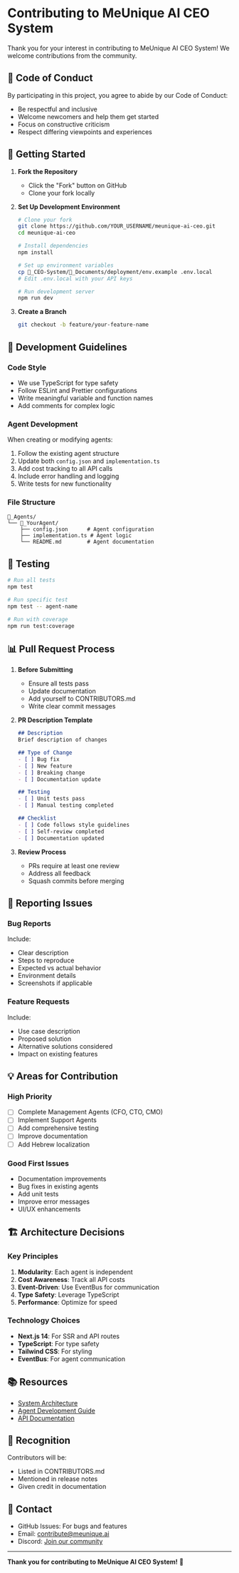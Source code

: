 # Contributing to MeUnique AI CEO System

Thank you for your interest in contributing to MeUnique AI CEO System! We welcome contributions from the community.

## 🤝 Code of Conduct

By participating in this project, you agree to abide by our Code of Conduct:
- Be respectful and inclusive
- Welcome newcomers and help them get started
- Focus on constructive criticism
- Respect differing viewpoints and experiences

## 🚀 Getting Started

1. **Fork the Repository**
   - Click the "Fork" button on GitHub
   - Clone your fork locally

2. **Set Up Development Environment**
   ```bash
   # Clone your fork
   git clone https://github.com/YOUR_USERNAME/meunique-ai-ceo.git
   cd meunique-ai-ceo
   
   # Install dependencies
   npm install
   
   # Set up environment variables
   cp 👑_CEO-System/📁_Documents/deployment/env.example .env.local
   # Edit .env.local with your API keys
   
   # Run development server
   npm run dev
   ```

3. **Create a Branch**
   ```bash
   git checkout -b feature/your-feature-name
   ```

## 📝 Development Guidelines

### Code Style
- We use TypeScript for type safety
- Follow ESLint and Prettier configurations
- Write meaningful variable and function names
- Add comments for complex logic

### Agent Development
When creating or modifying agents:
1. Follow the existing agent structure
2. Update both `config.json` and `implementation.ts`
3. Add cost tracking to all API calls
4. Include error handling and logging
5. Write tests for new functionality

### File Structure
```
🤖_Agents/
└── 📁_YourAgent/
    ├── config.json      # Agent configuration
    ├── implementation.ts # Agent logic
    └── README.md        # Agent documentation
```

## 🧪 Testing

```bash
# Run all tests
npm test

# Run specific test
npm test -- agent-name

# Run with coverage
npm run test:coverage
```

## 📊 Pull Request Process

1. **Before Submitting**
   - Ensure all tests pass
   - Update documentation
   - Add yourself to CONTRIBUTORS.md
   - Write clear commit messages

2. **PR Description Template**
   ```markdown
   ## Description
   Brief description of changes
   
   ## Type of Change
   - [ ] Bug fix
   - [ ] New feature
   - [ ] Breaking change
   - [ ] Documentation update
   
   ## Testing
   - [ ] Unit tests pass
   - [ ] Manual testing completed
   
   ## Checklist
   - [ ] Code follows style guidelines
   - [ ] Self-review completed
   - [ ] Documentation updated
   ```

3. **Review Process**
   - PRs require at least one review
   - Address all feedback
   - Squash commits before merging

## 🐛 Reporting Issues

### Bug Reports
Include:
- Clear description
- Steps to reproduce
- Expected vs actual behavior
- Environment details
- Screenshots if applicable

### Feature Requests
Include:
- Use case description
- Proposed solution
- Alternative solutions considered
- Impact on existing features

## 💡 Areas for Contribution

### High Priority
- [ ] Complete Management Agents (CFO, CTO, CMO)
- [ ] Implement Support Agents
- [ ] Add comprehensive testing
- [ ] Improve documentation
- [ ] Add Hebrew localization

### Good First Issues
- Documentation improvements
- Bug fixes in existing agents
- Add unit tests
- Improve error messages
- UI/UX enhancements

## 🏗️ Architecture Decisions

### Key Principles
1. **Modularity**: Each agent is independent
2. **Cost Awareness**: Track all API costs
3. **Event-Driven**: Use EventBus for communication
4. **Type Safety**: Leverage TypeScript
5. **Performance**: Optimize for speed

### Technology Choices
- **Next.js 14**: For SSR and API routes
- **TypeScript**: For type safety
- **Tailwind CSS**: For styling
- **EventBus**: For agent communication

## 📚 Resources

- [System Architecture](./👑_CEO-System/📁_Documents/analysis/SYSTEM_ARCHITECTURE.md)
- [Agent Development Guide](./👑_CEO-System/📁_Documents/guides/SYSTEM_DOCUMENTATION.md)
- [API Documentation](./API_DOCS.md)

## 🙏 Recognition

Contributors will be:
- Listed in CONTRIBUTORS.md
- Mentioned in release notes
- Given credit in documentation

## 📧 Contact

- GitHub Issues: For bugs and features
- Email: contribute@meunique.ai
- Discord: [Join our community](https://discord.gg/meunique)

---

**Thank you for contributing to MeUnique AI CEO System!** 🚀 